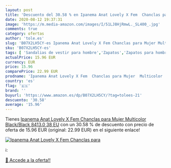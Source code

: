 ```yaml
---
layout: post
title: 'Descuento del 30.58 % en Ipanema Anat Lovely X Fem  Chanclas para'
date: 2020-08-12 19:37:31
image: 'https://m.media-amazon.com/images/I/51LJ8HjRmwL._SL400_.jpg'
comments: true
category: ofertas
author: 'tole.es'
slug: 'B07X2LH5CY-es Ipanema Anat Lovely X Fem Chanclas para Mujer Multicolor...'
sku: 'B07X2LH5CY-es'
tags: [ 'Sandalias de vestir para hombre','Zapatos','Zapatos para hombre','Zapatos y complementos','chanclas', ]
actualPrice: 15.96 EUR
currency: EUR
price: 15.96
comparePrice: 22.99 EUR
prodname: 'Ipanema Anat Lovely X Fem  Chanclas para Mujer  Multicolor  Black/Black 8413.0   38 EU'
country: 'es'
flag: '🇪🇸'
brand: ''
buyurl: 'https://www.amazon.es/dp/B07X2LH5CY/?tag=tolees-21'
descuento: '30.58'
average: '15.96'
---
```


Tienes [Ipanema Anat Lovely X Fem  Chanclas para Mujer  Multicolor  Black/Black 8413.0   38 EU](https://www.amazon.es/dp/B07X2LH5CY/?tag=tolees-21) con un 30.58 % de descuento con precio de oferta de 15.96 EUR (original: 22.99 EUR) en el siguiente enlace!

[![Ipanema Anat Lovely X Fem  Chanclas para](https://m.media-amazon.com/images/I/51LJ8HjRmwL._SL400_.jpg)](https://www.amazon.es/dp/B07X2LH5CY/?tag=tolees-21)

ℹ️:


[🛒 Accede a la oferta!!](https://www.amazon.es/dp/B07X2LH5CY/?tag=tolees-21)
